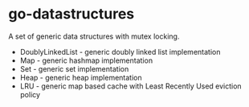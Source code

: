 # go-datastructures

A set of generic data structures with mutex locking.

- DoublyLinkedList - generic doubly linked list implementation
- Map - generic hashmap implementation
- Set - generic set implementation
- Heap - generic heap implementation
- LRU - generic map based cache with Least Recently Used eviction policy
